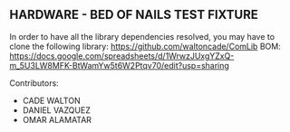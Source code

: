 ## HARDWARE - BED OF NAILS TEST FIXTURE
In order to have all the library dependencies resolved, you may have to clone the following library: https://github.com/waltoncade/ComLib
BOM: https://docs.google.com/spreadsheets/d/1WrwzJUxgYZxQ-m_5U3LW8MFK-BtWamYw5t6W2Ptqv70/edit?usp=sharing

Contributors:
- CADE WALTON
- DANIEL VAZQUEZ
- OMAR ALAMATAR

